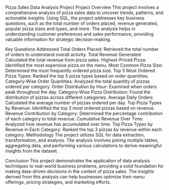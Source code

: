 Pizza Sales Data Analysis Project
Project Overview
This project involves a comprehensive analysis of pizza sales data to uncover trends, patterns, and actionable insights. Using SQL, the project addresses key business questions, such as the total number of orders placed, revenue generated, popular pizza sizes and types, and more. The analysis helps in understanding customer preferences and sales performance, providing valuable information for strategic decision-making.

Key Questions Addressed
Total Orders Placed: Retrieved the total number of orders to understand overall activity.
Total Revenue Generated: Calculated the total revenue from pizza sales.
Highest-Priced Pizza: Identified the most expensive pizza on the menu.
Most Common Pizza Size: Determined the most frequently ordered pizza size.
Top 5 Most Ordered Pizza Types: Ranked the top 5 pizza types based on order quantities.
Category-Wise Order Quantities: Analyzed the total quantity of pizzas ordered per category.
Order Distribution by Hour: Examined when orders peak throughout the day.
Category-Wise Pizza Distribution: Found the distribution of pizzas across different categories.
Average Daily Orders: Calculated the average number of pizzas ordered per day.
Top Pizza Types by Revenue: Identified the top 3 most ordered pizzas based on revenue.
Revenue Contribution by Category: Determined the percentage contribution of each category to total revenue.
Cumulative Revenue Over Time: Analyzed how revenue has accumulated over time.
Top Pizza Types by Revenue in Each Category: Ranked the top 3 pizzas by revenue within each category.
Methodology
The project utilizes SQL for data extraction, transformation, and analysis. The analysis involves joining multiple tables, aggregating data, and performing various calculations to derive meaningful insights from the dataset.

Conclusion
This project demonstrates the application of data analysis techniques to real-world business problems, providing a solid foundation for making data-driven decisions in the context of pizza sales. The insights derived from this analysis can help businesses optimize their menu offerings, pricing strategies, and marketing efforts.
